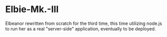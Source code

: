 # Elbie-Mk.-III
Elbeanor rewritten from scratch for the third time, this time utilizing node.js to run her as a real "server-side" application, eventually to be deployed.
